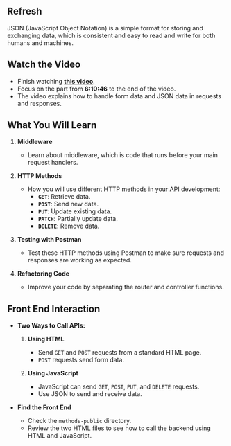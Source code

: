 ## Refresh
JSON (JavaScript Object Notation) is a simple format for storing and exchanging data, which is consistent and easy to read and write for both humans and machines.

## Watch the Video

- Finish watching **[this video](https://youtu.be/Oe421EPjeBE?t=13246)**.
- Focus on the part from **6:10:46** to the end of the video.
- The video explains how to handle form data and JSON data in requests and responses.

## What You Will Learn

1. **Middleware**
   - Learn about middleware, which is code that runs before your main request handlers.

2. **HTTP Methods**
   - How you will use different HTTP methods in your API development:
     - **`GET`**: Retrieve data.
     - **`POST`**: Send new data.
     - **`PUT`**: Update existing data.
     - **`PATCH`**: Partially update data.
     - **`DELETE`**: Remove data.

3. **Testing with Postman**
   - Test these HTTP methods using Postman to make sure requests and responses are working as expected.

4. **Refactoring Code**
   - Improve your code by separating the router and controller functions.

## Front End Interaction

- **Two Ways to Call APIs:**
  1. **Using HTML**
     - Send `GET` and `POST` requests from a standard HTML page.
     - `POST` requests send form data.

  2. **Using JavaScript**
     - JavaScript can send `GET`, `POST`, `PUT`, and `DELETE` requests.
     - Use JSON to send and receive data.

- **Find the Front End**
  - Check the `methods-public` directory.
  - Review the two HTML files to see how to call the backend using HTML and JavaScript.

